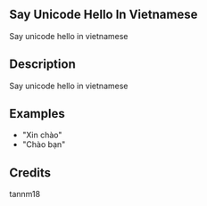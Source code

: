 ## Say Unicode Hello In Vietnamese
Say unicode hello in vietnamese

## Description
Say unicode hello in vietnamese

## Examples
 - "Xin chào"
 - "Chào bạn"


## Credits
tannm18


